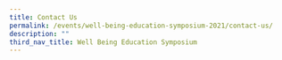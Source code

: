 ```yaml
---
title: Contact Us
permalink: /events/well-being-education-symposium-2021/contact-us/
description: ""
third_nav_title: Well Being Education Symposium
---
```

